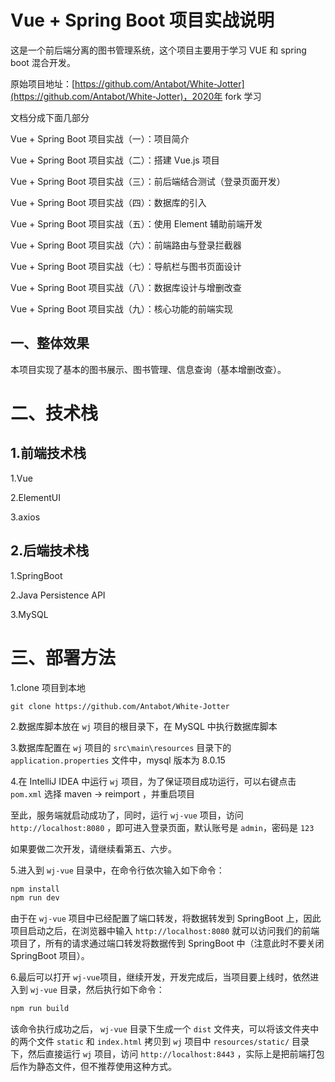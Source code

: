 # Vue + Spring Boot 项目实战说明

这是一个前后端分离的图书管理系统，这个项目主要用于学习 VUE 和 spring boot 混合开发。

原始项目地址：[https://github.com/Antabot/White-Jotter](https://github.com/Antabot/White-Jotter)，2020年 fork 学习

文档分成下面几部分

Vue + Spring Boot 项目实战（一）：项目简介

Vue + Spring Boot 项目实战（二）：搭建 Vue.js 项目

Vue + Spring Boot 项目实战（三）：前后端结合测试（登录页面开发）

Vue + Spring Boot 项目实战（四）：数据库的引入

Vue + Spring Boot 项目实战（五）：使用 Element 辅助前端开发

Vue + Spring Boot 项目实战（六）：前端路由与登录拦截器

Vue + Spring Boot 项目实战（七）：导航栏与图书页面设计

Vue + Spring Boot 项目实战（八）：数据库设计与增删改查

Vue + Spring Boot 项目实战（九）：核心功能的前端实现

## 一、整体效果

本项目实现了基本的图书展示、图书管理、信息查询（基本增删改查）。

# 二、技术栈

## 1.前端技术栈

1.Vue 

2.ElementUI 

3.axios

## 2.后端技术栈

1.SpringBoot

2.Java Persistence API 

3.MySQL

# 三、部署方法

1.clone 项目到本地

`git clone https://github.com/Antabot/White-Jotter`

2.数据库脚本放在 `wj` 项目的根目录下，在 MySQL 中执行数据库脚本

3.数据库配置在 `wj` 项目的 `src\main\resources` 目录下的`application.properties` 文件中，mysql 版本为 8.0.15

4.在 IntelliJ IDEA 中运行 `wj` 项目，为了保证项目成功运行，可以右键点击 `pom.xml` 选择 maven -> reimport ，并重启项目

至此，服务端就启动成功了，同时，运行 `wj-vue` 项目，访问 `http://localhost:8080` ，即可进入登录页面，默认账号是 `admin`，密码是 `123`

如果要做二次开发，请继续看第五、六步。

5.进入到 `wj-vue` 目录中，在命令行依次输入如下命令：

```bash
npm install
npm run dev
```

由于在 `wj-vue` 项目中已经配置了端口转发，将数据转发到 SpringBoot 上，因此项目启动之后，在浏览器中输入 `http://localhost:8080` 就可以访问我们的前端项目了，所有的请求通过端口转发将数据传到 SpringBoot 中（注意此时不要关闭 SpringBoot 项目）。

6.最后可以打开 `wj-vue`项目，继续开发，开发完成后，当项目要上线时，依然进入到 `wj-vue` 目录，然后执行如下命令：

```bash
npm run build
```

该命令执行成功之后， `wj-vue` 目录下生成一个 `dist` 文件夹，可以将该文件夹中的两个文件 `static` 和 `index.html` 拷贝到 `wj` 项目中 `resources/static/` 目录下，然后直接运行 `wj` 项目，访问 `http://localhost:8443` ，实际上是把前端打包后作为静态文件，但不推荐使用这种方式。

